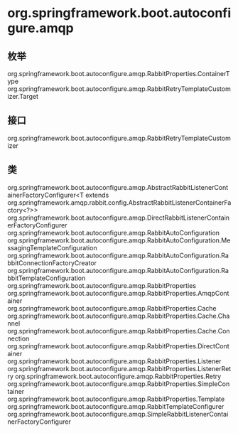 # org.springframework.boot.autoconfigure.amqp

## 枚举

org.springframework.boot.autoconfigure.amqp.RabbitProperties.ContainerType
org.springframework.boot.autoconfigure.amqp.RabbitRetryTemplateCustomizer.Target

## 接口

org.springframework.boot.autoconfigure.amqp.RabbitRetryTemplateCustomizer

## 类

org.springframework.boot.autoconfigure.amqp.AbstractRabbitListenerContainerFactoryConfigurer<T extends org.springframework.amqp.rabbit.config.AbstractRabbitListenerContainerFactory<?>>
org.springframework.boot.autoconfigure.amqp.DirectRabbitListenerContainerFactoryConfigurer
org.springframework.boot.autoconfigure.amqp.RabbitAutoConfiguration
org.springframework.boot.autoconfigure.amqp.RabbitAutoConfiguration.MessagingTemplateConfiguration
org.springframework.boot.autoconfigure.amqp.RabbitAutoConfiguration.RabbitConnectionFactoryCreator
org.springframework.boot.autoconfigure.amqp.RabbitAutoConfiguration.RabbitTemplateConfiguration
org.springframework.boot.autoconfigure.amqp.RabbitProperties
org.springframework.boot.autoconfigure.amqp.RabbitProperties.AmqpContainer
org.springframework.boot.autoconfigure.amqp.RabbitProperties.Cache
org.springframework.boot.autoconfigure.amqp.RabbitProperties.Cache.Channel
org.springframework.boot.autoconfigure.amqp.RabbitProperties.Cache.Connection
org.springframework.boot.autoconfigure.amqp.RabbitProperties.DirectContainer
org.springframework.boot.autoconfigure.amqp.RabbitProperties.Listener
org.springframework.boot.autoconfigure.amqp.RabbitProperties.ListenerRetry
org.springframework.boot.autoconfigure.amqp.RabbitProperties.Retry
org.springframework.boot.autoconfigure.amqp.RabbitProperties.SimpleContainer
org.springframework.boot.autoconfigure.amqp.RabbitProperties.Template
org.springframework.boot.autoconfigure.amqp.RabbitTemplateConfigurer
org.springframework.boot.autoconfigure.amqp.SimpleRabbitListenerContainerFactoryConfigurer




